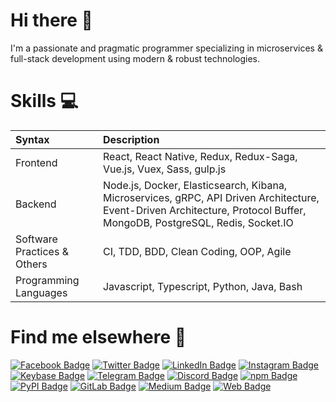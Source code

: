 <h1 align="left">Hi there 👋</h1>

I'm a passionate and pragmatic programmer specializing in microservices & full-stack development using modern & robust technologies.

<h1 align="left">Skills 💻</h1>


| Syntax                      | Description                                                                                                                                                             |
| :-------------------------- | :---------------------------------------------------------------------------------------------------------------------------------------------------------------------- |
| Frontend                    | React, React Native, Redux, Redux-Saga, Vue.js, Vuex, Sass, gulp.js                                                                                                     |
| Backend                     | Node.js, Docker, Elasticsearch, Kibana, Microservices, gRPC, API Driven Architecture, Event-Driven Architecture, Protocol Buffer, MongoDB, PostgreSQL, Redis, Socket.IO |
| Software Practices & Others | CI, TDD, BDD, Clean Coding, OOP, Agile                                                                                                                                  |
| Programming Languages       | Javascript, Typescript, Python, Java, Bash                                                                                                                              |

<h1 align="left">Find me elsewhere 	📱</h1>

[![Facebook Badge](https://img.shields.io/badge/t4h51n-2278E9?style=flat-square&logo=facebook&logoColor=white)](https://www.facebook.com/t4h51n)
[![Twitter Badge](https://img.shields.io/badge/t4h51n-1DADEB?style=flat-square&logo=twitter&logoColor=white)](https://twitter.com/t4h51n)
[![LinkedIn Badge](https://img.shields.io/badge/t4h51n-1177B2?style=flat-square&logo=linkedin&logoColor=white)](https://www.linkedin.com/in/t4h51n)
[![Instagram Badge](https://img.shields.io/badge/t4h51n-DB4772?style=flat-square&logo=instagram&logoColor=white)](https://www.instagram.com/t4h51n)
[![Keybase Badge](https://img.shields.io/badge/t4h51n-399EF5?style=flat-square&logo=keybase&logoColor=white)](https://keybase.io/t4h51n)
[![Telegram Badge](https://img.shields.io/badge/t4h51n-38A9D4?style=flat-square&logo=telegram&logoColor=white)](https://t.me/t4h51n)
[![Discord Badge](https://img.shields.io/badge/t4h51n-6F87D1?style=flat-square&logo=discord&logoColor=white)](https://discord.com/users/t4h51n)
[![npm Badge](https://img.shields.io/badge/tahsin-C5393B?style=flat-square&logo=npm&logoColor=white)](https://www.npmjs.com/~tahsin)
[![PyPI Badge](https://img.shields.io/badge/tahsinature-567FBB?style=flat-square&logo=PyPI&logoColor=white)](https://pypi.org/user/tahsinature)
[![GitLab Badge](https://img.shields.io/badge/tahsinature-30353E?style=flat-square&logo=gitlab&logoColor=white)](https://gitlab.com/tahsinature)
[![Medium Badge](https://img.shields.io/badge/tahsinature-30353E?style=flat-square&logo=Medium&logoColor=white)](https://medium.com/@tahsinature)
[![Web Badge](https://img.shields.io/badge/tahsinature.me-30353E?style=flat-square&logoColor=white)](https://tahsinature.me)
